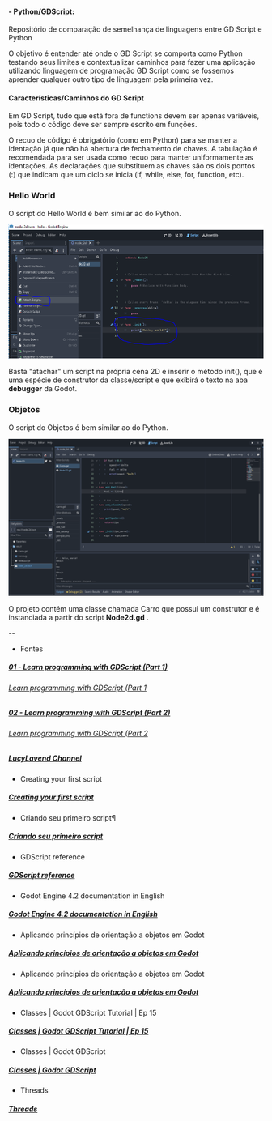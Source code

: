 #### - Python/GDScript: 
Repositório de comparação de semelhança de linguagens entre GD Script e Python

O objetivo é entender até onde o GD Script se comporta como Python testando seus limites e contextualizar caminhos para fazer uma aplicação utilizando linguagem de programação GD Script como se fossemos aprender qualquer outro tipo de linguagem pela primeira vez.

#### Características/Caminhos do GD Script

Em GD Script, tudo que está fora de functions devem ser apenas variáveis, pois todo o código deve ser sempre escrito em funções.

O recuo de código é obrigatório (como em Python) para se manter a identação já que não há abertura de fechamento de chaves. A tabulação é recomendada para ser usada como recuo para manter uniformamente as identações. As declarações que substituem as chaves são os dois pontos (:) que indicam que um ciclo se inicia (if, while, else, for, function, etc).

### Hello World

O script do Hello World é bem similar ao do Python.

![Alt text](https://github.com/phoenixproject/gamedev/blob/master/__MEDIA/__GODOT/_PYTHONGODOT/01_godot_python.PNG?raw=true "Hello World")

Basta "atachar" um script na própria cena 2D e inserir o método init(), que é uma espécie de construtor da classe/script e que exibirá o texto na aba __debugger__ da Godot.

### Objetos

O script do Objetos é bem similar ao do Python.

![Alt text](https://github.com/phoenixproject/gamedev/blob/master/__MEDIA/__GODOT/_PYTHONGODOT/02_godot_python.PNG?raw=true "Objetos")

O projeto contém uma classe chamada Carro que possui um construtor e é instanciada a partir do script __Node2d.gd__ .

--

- Fontes
##### [01 -  Learn programming with GDScript (Part 1)](https://www.youtube.com/watch?v=cx_yTggSENU)<br/>
###### [Learn programming with GDScript (Part 1](https://github.com/godotneers/programming-video)<br/>

##### [02 -  Learn programming with GDScript (Part 2)](https://www.youtube.com/watch?v=f5i9pErfvj8)<br/>
###### [Learn programming with GDScript (Part 2](https://github.com/godotneers/programming-video/tree/part-2)<br/>

##### [ LucyLavend Channel ](https://www.youtube.com/@LucyLavend)<br/>

- Creating your first script
##### [Creating your first script](https://docs.godotengine.org/en/stable/getting_started/step_by_step/scripting_first_script.html)<br/>

- Criando seu primeiro script¶
##### [Criando seu primeiro script](https://docs.godotengine.org/pt-br/4.x/getting_started/step_by_step/scripting_first_script.html)<br/>

- GDScript reference
##### [GDScript reference](https://docs.godotengine.org/en/stable/tutorials/scripting/gdscript/gdscript_basics.html#doc-gdscript)<br/>

- Godot Engine 4.2 documentation in English 
##### [Godot Engine 4.2 documentation in English](https://docs.godotengine.org/en/stable/getting_started/step_by_step/index.html)<br/>

- Aplicando princípios de orientação a objetos em Godot
##### [Aplicando princípios de orientação a objetos em Godot](https://docs.godotengine.org/pt-br/4.x/tutorials/best_practices/what_are_godot_classes.html)<br/>

- Aplicando princípios de orientação a objetos em Godot
##### [Aplicando princípios de orientação a objetos em Godot](https://godottutorials.com/courses/introduction-to-gdscript/godot-tutorials-gdscript-15/)<br/>

- Classes | Godot GDScript Tutorial | Ep 15

##### [Classes | Godot GDScript Tutorial | Ep 15](https://docs.godotengine.org/en/stable/tutorials/scripting/gdscript/static_typing.html#doc-gdscript-static-typing)<br/>

- Classes | Godot GDScript

##### [Classes | Godot GDScript ](https://gdscript.com/tutorials/classes/)<br/>

- Threads
##### [Threads](https://docs.godotengine.org/en/stable/tutorials/performance/using_multiple_threads.html#doc-using-multiple-threads)<br/>